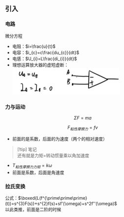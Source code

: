 ## 引入  
### 电路  
微分方程  
- 电阻：$i=\frac{u}{t}$
- 电容：$i_{c}=c\frac{du_{c}}{dt}$
- 电感：$U_{i}=L\frac{di_{i}}{dt}$
- 理想运算放大器的虚短虚断：![如图](png/Pasted%20image%2020250707113840.png)
### 力与运动  

$$
\Sigma F=ma
$$

$$
F_{粘性摩擦力}=fv
$$

- 前面的是系数，后面的为速度（两个的相对速度）

> [!tip] 笔记  
> 还有就是力矩=转动惯量乘以角加速度  
- $T_{粘性摩擦力力矩}=k\omega$
- 前面是系数，后面是角速度
### 拉氏变换  
公式：$\boxed{L(f^{\prime\prime\prime}(t))=s^{3}F(s)}+s^{2}f(s)+sf'(\omega)+s^2f''(\omega)$  
以此类推，前面是二阶的时候
